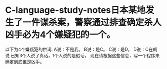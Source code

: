 # C-language-study-notes日本某地发生了一件谋杀案，警察通过排查确定杀人凶手必为4个嫌疑犯的一个。
以下为4个嫌疑犯的供词:
A说：不是我。
B说：是C。
C说：是D。
D说：C在胡说
已知3个人说了真话，1个人说的是假话。
现在请根据这些信息，写一个程序来确定到底谁是凶手。
